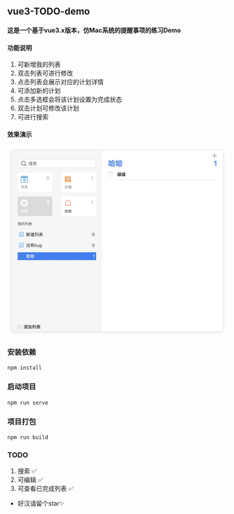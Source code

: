 ## vue3-TODO-demo

#### 这是一个基于vue3.x版本，仿Mac系统的提醒事项的练习Demo
#### 功能说明
1. 可新增我的列表
2. 双击列表可进行修改
3. 点击列表会展示对应的计划详情
4. 可添加新的计划
5. 点击多选框会将该计划设置为完成状态
6. 双击计划可修改该计划
7. 可进行搜索
#### 效果演示
![avatar](/src/assets/1590330300406.jpg)
### 安装依赖
```
npm install
```
### 启动项目
```
npm run serve
```
### 项目打包
```
npm run build
```
### TODO
1. 搜索 ✅
2. 可编辑 ✅
3. 可查看已完成列表 ✅
- 好汉请留个star✨

